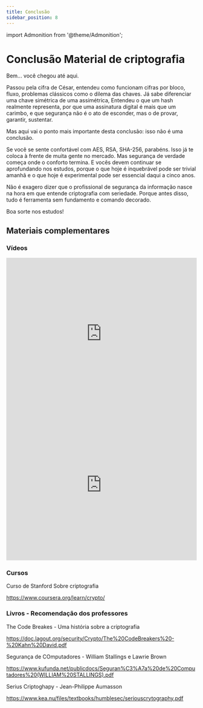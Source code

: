 ```yaml
---
title: Conclusão 
sidebar_position: 8
---
```

import Admonition from '@theme/Admonition';

# Conclusão Material de criptografia

Bem... você chegou até aqui.

Passou pela cifra de César, entendeu como funcionam cifras por bloco, fluxo, problemas clássicos como o dilema das chaves. Já sabe diferenciar uma chave simétrica de uma assimétrica, Entendeu o que um hash realmente representa, por que uma assinatura digital é mais que um carimbo, e que segurança não é o ato de esconder, mas o de provar, garantir, sustentar.

Mas aqui vai o ponto mais importante desta conclusão:
isso não é uma conclusão.

Se você se sente confortável com AES, RSA, SHA-256, parabéns. Isso já te coloca à frente de muita gente no mercado. Mas segurança de verdade começa onde o conforto termina. E vocês devem continuar se aprofundando nos estudos, porque o que hoje é inquebrável pode ser trivial amanhã e o que hoje é experimental pode ser essencial daqui a cinco anos.

Não é exagero dizer que o profissional de segurança da informação nasce na hora em que entende criptografia com seriedade. Porque antes disso, tudo é ferramenta sem fundamento e comando decorado.

Boa sorte nos estudos!

## Materiais complementares 

### Vídeos

<iframe
  width="100%"
  height="400"
  src="https://youtu.be/CcU5Kc_FN_4"
  title="Criptografia com fábio akita"
  frameBorder="0"
  allow="accelerometer; autoplay; clipboard-write; encrypted-media; gyroscope; picture-in-picture"
  allowFullScreen
></iframe>

<iframe
  width="100%"
  height="400"
  src="https://www.youtube.com/watch?v=HCHqtpipwu4"
  title="Criptografia com fábio akita, parte 2"
  frameBorder="0"
  allow="accelerometer; autoplay; clipboard-write; encrypted-media; gyroscope; picture-in-picture"
  allowFullScreen
></iframe>

### Cursos

Curso de Stanford Sobre criptografia

https://www.coursera.org/learn/crypto/


### Livros - Recomendação dos professores

The Code Breakes - Uma história sobre a criptografia

https://doc.lagout.org/security/Crypto/The%20CodeBreakers%20-%20Kahn%20David.pdf

Segurança de COmputadores - William Stallings e Lawrie Brown

https://www.kufunda.net/publicdocs/Seguran%C3%A7a%20de%20Computadores%20(WILLIAM%20STALLINGS).pdf

Serius Criptoghapy - Jean-Philippe Aumasson

https://www.kea.nu/files/textbooks/humblesec/seriouscrytography.pdf